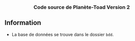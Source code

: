 <div>
<h3 align="center">Code source de Planète-Toad Version 2</h3>
</div>

## Information

- La base de données se trouve dans le dossier ```bdd```.